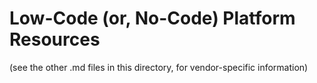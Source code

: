 
# Low-Code (or, No-Code) Platform Resources
(see the other .md files in this directory, for vendor-specific information)



